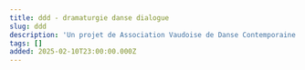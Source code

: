 ```yaml
---
title: ddd - dramaturgie danse dialogue
slug: ddd
description: 'Un projet de Association Vaudoise de Danse Contemporaine '
tags: []
added: 2025-02-10T23:00:00.000Z
---
```


